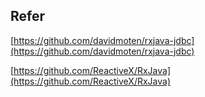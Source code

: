 ## Refer

[https://github.com/davidmoten/rxjava-jdbc](https://github.com/davidmoten/rxjava-jdbc)

[https://github.com/ReactiveX/RxJava](https://github.com/ReactiveX/RxJava)


